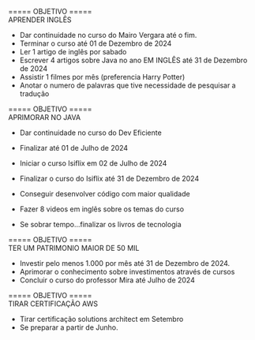 ===== OBJETIVO =====
<br>APRENDER INGLÊS
- Dar continuidade no curso do Mairo Vergara até o fim.
- Terminar o curso até 01 de Dezembro de 2024
- Ler 1 artigo de inglês por sabado
- Escrever 4 artigos sobre Java no ano EM INGLÊS até 31 de Dezembro de 2024
- Assistir 1 filmes por mês (preferencia Harry Potter)
- Anotar o numero de palavras que tive necessidade de pesquisar a tradução

===== OBJETIVO =====
<br>APRIMORAR NO JAVA
- Dar continuidade no curso do Dev Eficiente
- Finalizar até 01 de Julho de 2024
- Iniciar o curso Isiflix em 02 de Julho de 2024
- Finalizar o curso do Isiflix até 31 de Dezembro de 2024
- Conseguir desenvolver código com maior qualidade
- Fazer 8 videos em inglês sobre os temas do curso

- Se sobrar tempo...finalizar os livros de tecnologia

===== OBJETIVO =====
<br>TER UM PATRIMONIO MAIOR DE 50 MIL
- Investir pelo menos 1.000 por mês até 31 de Dezembro de 2024.
- Aprimorar o conhecimento sobre investimentos através de cursos
- Concluir o curso do professor Mira até Julho de 2024

===== OBJETIVO =====
<br>TIRAR CERTIFICAÇÃO AWS
- Tirar certificação solutions architect em Setembro
- Se preparar a partir de Junho.
